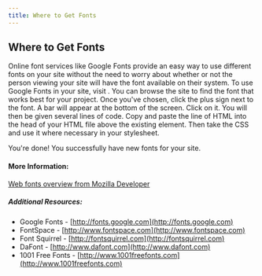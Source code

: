 ```yaml
---
title: Where to Get Fonts
---
```

## Where to Get Fonts

<!-- The article goes here, in GitHub-flavored Markdown. Feel free to add YouTube videos, images, and CodePen/JSBin embeds  -->
Online font services like Google Fonts provide an easy way to use different fonts on your site without the need to worry about whether or not the person viewing your site will have the font available on their system. To use Google Fonts in your site, visit <a href="https://fonts.google.com/"></a>. You can browse the site to find the font that works best for your project. Once you've chosen, click the plus sign next to the font. A bar will appear at the bottom of the screen. Click on it. You will then be given several lines of code. Copy and paste the line of HTML into the head of your HTML file above the existing <link> element. Then take the CSS and use it where necessary in your stylesheet. 

You're done! You successfully have new fonts for your site.

#### More Information:
<!-- Please add any articles you think might be helpful to read before writing the article -->
<a href="https://developer.mozilla.org/en-US/docs/Learn/CSS/Styling_text/Web_fonts">Web fonts overview from Mozilla Developer</a>

##### Additional Resources:
* Google Fonts - [http://fonts.google.com](http://fonts.google.com)
* FontSpace - [http://www.fontspace.com](http://www.fontspace.com)
* Font Squirrel - [http://fontsquirrel.com](http://fontsquirrel.com)
* DaFont - [http://www.dafont.com](http://www.dafont.com)
* 1001 Free Fonts - [http://www.1001freefonts.com](http://www.1001freefonts.com)
